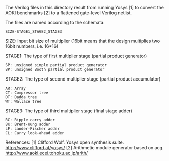 
The Verilog files in this directory result from running Yosys [1] to convert the AOKI benchmarks [2] to a flattened gate-level Verilog netlist.

The files are named according to the schemata:

	SIZE-STAGE1_STAGE2_STAGE3


SIZE:	Input bit size of multiplier (16bit means that the design multiplies two 16bit numbers, i.e. 16*16)


STAGE1:	The type of first multiplier stage (partial product generator)
	
	SP: unsigned simple partial product generator
	BP: unsigned Booth partial product generator


STAGE2:	The type of second multiplier stage (partial product accumulator)
	
	AR: Array 
	CT: Compressor tree
	DT: Dadda tree
	WT: Wallace tree


STAGE3:	The type of third multiplier stage (final stage adder)
	
	RC: Ripple carry adder
	BK: Brent-Kung adder
	LF: Lander-Fischer adder
	CL: Carry look-ahead adder



References:
[1] Clifford Wolf. Yosys open synthesis suite. http://www.clifford.at/yosys/
[2] Arithmetic module generator based on acg. http://www.aoki.ecei.tohoku.ac.jp/arith/

